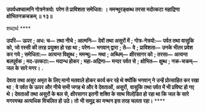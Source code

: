 **उपर्यधश्चात्मनि गोत्रनेत्रयो:** **परेण ते प्राविशता समेधिता: ।** **ममन्थुरङ्क्षब्ध तरसा मदोत्कटा** **महाद्रिणा क्षोभितनक्रचक्रम् ॥ १३॥** 

शब्दार्थ **** 

**उपरि—** **ऊपर** **; अध: च—** **तथा नीचे** **; आत्मनि—** **देवों तथा असुरों में** **; गोत्र-नेत्रयो:—** **पर्वत तथा वासुकि को, जो रस्सी की तरह** **प्रयुक्त हो रहा था** **; परेण—** **भगवान् द्वारा** **; ते—** **वे** **; प्राविशता—** **उनके भीतर प्रवेश कर गये** **; समेधिता:—** **अत्यन्त विक्षुब्ध** **;** **ममन्थु:—** **मथा** **; अब्धिम्—** **क्षीरसागर को** **; तरसा—** **अत्यन्त बलपूर्वक** **; मद-उत्कटा:—** **मदान्ध होकर** **; महा-अद्रिणा—** **मन्दर** **पर्वत से** **; क्षोभित—** **क्षुब्ध** **; नक्र-चक्रम्—** **जल के सारे मगर।** **.** 

**देवता तथा असुर अमृत के लिए मानो मतवाले होकर कार्य कर रहे थे क्योंकि भगवान् ने** **उन्हें प्रोत्साहित कर रखा था** ; **वे पर्वत के ऊपर और नीचे सभी जगह थे और वे देवताओं, असुरों,** **वासुकि तथा पर्वत में भी प्रविष्ट हो गए थे। देवताओं तथा असुरों के बल से, क्षीरसागर इतनी** **शक्ति के साथ विलोडि़त हो रहा था कि जल के सारे मगरमच्छ अत्यधिक विचलित हो उठे। तो** **भी समुद्र का मन्थन इस तरह चलता रहा।** **** 